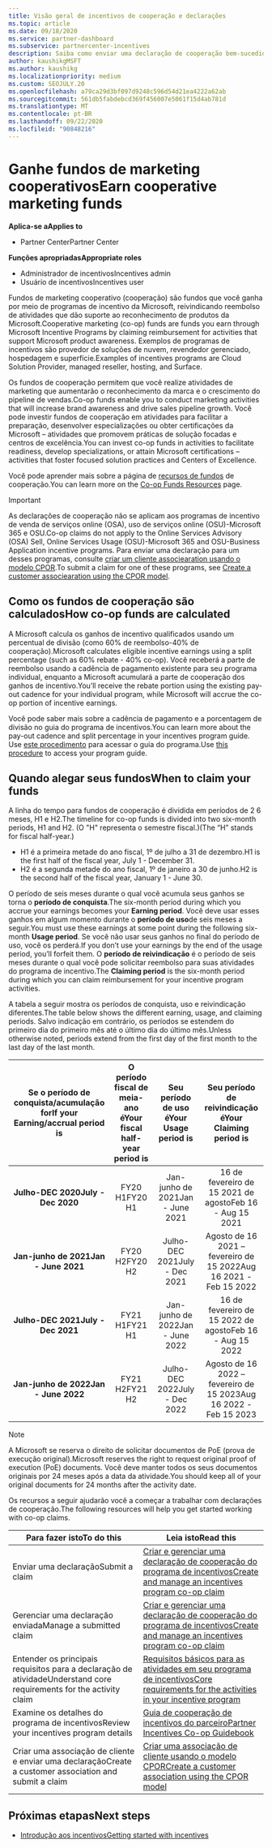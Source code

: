 ```yaml
---
title: Visão geral de incentivos de cooperação e declarações
ms.topic: article
ms.date: 09/18/2020
ms.service: partner-dashboard
ms.subservice: partnercenter-incentives
description: Saiba como enviar uma declaração de cooperação bem-sucedida para seus incentivos organizando a documentação, as faturas, as instruções e a prova de execução corretas.
author: kaushikgMSFT
ms.author: kaushikg
ms.localizationpriority: medium
ms.custom: SEOJULY.20
ms.openlocfilehash: a79ca29d3bf097d9248c596d54d21ea4222a62ab
ms.sourcegitcommit: 561db5fabdebcd369f456007e5061f15d4ab781d
ms.translationtype: MT
ms.contentlocale: pt-BR
ms.lasthandoff: 09/22/2020
ms.locfileid: "90848216"
---
```

# <a name="earn-cooperative-marketing-funds"></a><span data-ttu-id="71c2d-103">Ganhe fundos de marketing cooperativos</span><span class="sxs-lookup"><span data-stu-id="71c2d-103">Earn cooperative marketing funds</span></span>

<span data-ttu-id="71c2d-104">**Aplica-se a**</span><span class="sxs-lookup"><span data-stu-id="71c2d-104">**Applies to**</span></span>

- <span data-ttu-id="71c2d-105">Partner Center</span><span class="sxs-lookup"><span data-stu-id="71c2d-105">Partner Center</span></span>

<span data-ttu-id="71c2d-106">**Funções apropriadas**</span><span class="sxs-lookup"><span data-stu-id="71c2d-106">**Appropriate roles**</span></span>

- <span data-ttu-id="71c2d-107">Administrador de incentivos</span><span class="sxs-lookup"><span data-stu-id="71c2d-107">Incentives admin</span></span>
- <span data-ttu-id="71c2d-108">Usuário de incentivos</span><span class="sxs-lookup"><span data-stu-id="71c2d-108">Incentives user</span></span>

<span data-ttu-id="71c2d-109">Fundos de marketing cooperativo (cooperação) são fundos que você ganha por meio de programas de incentivo da Microsoft, reivindicando reembolso de atividades que dão suporte ao reconhecimento de produtos da Microsoft.</span><span class="sxs-lookup"><span data-stu-id="71c2d-109">Cooperative marketing (co-op) funds are funds you earn through Microsoft Incentive Programs by claiming reimbursement for activities that support Microsoft product awareness.</span></span> <span data-ttu-id="71c2d-110">Exemplos de programas de incentivos são provedor de soluções de nuvem, revendedor gerenciado, hospedagem e superfície.</span><span class="sxs-lookup"><span data-stu-id="71c2d-110">Examples of incentives programs are Cloud Solution Provider, managed reseller, hosting, and Surface.</span></span>

<span data-ttu-id="71c2d-111">Os fundos de cooperação permitem que você realize atividades de marketing que aumentarão o reconhecimento da marca e o crescimento do pipeline de vendas.</span><span class="sxs-lookup"><span data-stu-id="71c2d-111">Co-op funds enable you to conduct marketing activities that will increase brand awareness and drive sales pipeline growth.</span></span> <span data-ttu-id="71c2d-112">Você pode investir fundos de cooperação em atividades para facilitar a preparação, desenvolver especializações ou obter certificações da Microsoft – atividades que promovem práticas de solução focadas e centros de excelência.</span><span class="sxs-lookup"><span data-stu-id="71c2d-112">You can invest co-op funds in activities to facilitate readiness, develop specializations, or attain Microsoft certifications – activities that foster focused solution practices and Centers of Excellence.</span></span>

<span data-ttu-id="71c2d-113">Você pode aprender mais sobre a página de [recursos de fundos](https://partner.microsoft.com/asset/collection/co-op-funds-resources#/) de cooperação.</span><span class="sxs-lookup"><span data-stu-id="71c2d-113">You can learn more on the [Co-op Funds Resources](https://partner.microsoft.com/asset/collection/co-op-funds-resources#/) page.</span></span>

>[!Important]
><span data-ttu-id="71c2d-114">As declarações de cooperação não se aplicam aos programas de incentivo de venda de serviços online (OSA), uso de serviços online (OSU)-Microsoft 365 e OSU.</span><span class="sxs-lookup"><span data-stu-id="71c2d-114">Co-op claims do not apply to the Online Services Advisory (OSA) Sell, Online Services Usage (OSU)-Microsoft 365 and OSU-Business Application incentive programs.</span></span> <span data-ttu-id="71c2d-115">Para enviar uma declaração para um desses programas, consulte [criar um cliente associearation usando o modelo CPOR](submit-osa-claim.md).</span><span class="sxs-lookup"><span data-stu-id="71c2d-115">To submit a claim for one of these programs, see [Create a customer associearation using the CPOR model](submit-osa-claim.md).</span></span>

## <a name="how-co-op-funds-are-calculated"></a><span data-ttu-id="71c2d-116">Como os fundos de cooperação são calculados</span><span class="sxs-lookup"><span data-stu-id="71c2d-116">How co-op funds are calculated</span></span>

<span data-ttu-id="71c2d-117">A Microsoft calcula os ganhos de incentivo qualificados usando um percentual de divisão (como 60% de reembolso-40% de cooperação).</span><span class="sxs-lookup"><span data-stu-id="71c2d-117">Microsoft calculates eligible incentive earnings using a split percentage (such as 60% rebate - 40% co-op).</span></span> <span data-ttu-id="71c2d-118">Você receberá a parte de reembolso usando a cadência de pagamento existente para seu programa individual, enquanto a Microsoft acumulará a parte de cooperação dos ganhos de incentivo.</span><span class="sxs-lookup"><span data-stu-id="71c2d-118">You’ll receive the rebate portion using the existing pay-out cadence for your individual program, while Microsoft will accrue the co-op portion of incentive earnings.</span></span>

<span data-ttu-id="71c2d-119">Você pode saber mais sobre a cadência de pagamento e a porcentagem de divisão no guia do programa de incentivos.</span><span class="sxs-lookup"><span data-stu-id="71c2d-119">You can learn more about the pay-out cadence and split percentage in your incentives program guide.</span></span> <span data-ttu-id="71c2d-120">Use [este procedimento](incentives-determined-your-program-eligibility.md) para acessar o guia do programa.</span><span class="sxs-lookup"><span data-stu-id="71c2d-120">Use [this procedure](incentives-determined-your-program-eligibility.md) to access your program guide.</span></span>

## <a name="when-to-claim-your-funds"></a><span data-ttu-id="71c2d-121">Quando alegar seus fundos</span><span class="sxs-lookup"><span data-stu-id="71c2d-121">When to claim your funds</span></span>

<span data-ttu-id="71c2d-122">A linha do tempo para fundos de cooperação é dividida em períodos de 2 6 meses, H1 e H2.</span><span class="sxs-lookup"><span data-stu-id="71c2d-122">The timeline for co-op funds is divided into two six-month periods, H1 and H2.</span></span> <span data-ttu-id="71c2d-123">(O "H" representa o semestre fiscal.)</span><span class="sxs-lookup"><span data-stu-id="71c2d-123">(The “H” stands for fiscal half-year.)</span></span>

- <span data-ttu-id="71c2d-124">H1 é a primeira metade do ano fiscal, 1º de julho a 31 de dezembro.</span><span class="sxs-lookup"><span data-stu-id="71c2d-124">H1 is the first half of the fiscal year, July 1 - December 31.</span></span>
- <span data-ttu-id="71c2d-125">H2 é a segunda metade do ano fiscal, 1º de janeiro a 30 de junho.</span><span class="sxs-lookup"><span data-stu-id="71c2d-125">H2 is the second half of the fiscal year, January 1 - June 30.</span></span>

<span data-ttu-id="71c2d-126">O período de seis meses durante o qual você acumula seus ganhos se torna o **período de conquista**.</span><span class="sxs-lookup"><span data-stu-id="71c2d-126">The six-month period during which you accrue your earnings becomes your **Earning period**.</span></span> <span data-ttu-id="71c2d-127">Você deve usar esses ganhos em algum momento durante o **período de uso**de seis meses a seguir.</span><span class="sxs-lookup"><span data-stu-id="71c2d-127">You must use these earnings at some point during the following six-month **Usage period**.</span></span> <span data-ttu-id="71c2d-128">Se você não usar seus ganhos no final do período de uso, você os perderá.</span><span class="sxs-lookup"><span data-stu-id="71c2d-128">If you don’t use your earnings by the end of the usage period, you’ll forfeit them.</span></span> <span data-ttu-id="71c2d-129">O **período de reivindicação** é o período de seis meses durante o qual você pode solicitar reembolso para suas atividades do programa de incentivo.</span><span class="sxs-lookup"><span data-stu-id="71c2d-129">The **Claiming period** is the six-month period during which you can claim reimbursement for your incentive program activities.</span></span>

<span data-ttu-id="71c2d-130">A tabela a seguir mostra os períodos de conquista, uso e reivindicação diferentes.</span><span class="sxs-lookup"><span data-stu-id="71c2d-130">The table below shows the different earning, usage, and claiming periods.</span></span> <span data-ttu-id="71c2d-131">Salvo indicação em contrário, os períodos se estendem do primeiro dia do primeiro mês até o último dia do último mês.</span><span class="sxs-lookup"><span data-stu-id="71c2d-131">Unless otherwise noted, periods extend from the first day of the first month to the last day of the last month.</span></span>

|  <span data-ttu-id="71c2d-132">Se o período de conquista/acumulação for</span><span class="sxs-lookup"><span data-stu-id="71c2d-132">If your Earning/accrual period is</span></span>  |<span data-ttu-id="71c2d-133">O período fiscal de meia-ano é</span><span class="sxs-lookup"><span data-stu-id="71c2d-133">Your fiscal half-year period is</span></span>  |  <span data-ttu-id="71c2d-134">Seu período de uso é</span><span class="sxs-lookup"><span data-stu-id="71c2d-134">Your Usage period is</span></span>  |  <span data-ttu-id="71c2d-135">Seu período de reivindicação é</span><span class="sxs-lookup"><span data-stu-id="71c2d-135">Your Claiming period is</span></span>  |
| :-----------: | :-----------: | :-----------: | :-----------: |
|<span data-ttu-id="71c2d-136">**Julho-DEC 2020**</span><span class="sxs-lookup"><span data-stu-id="71c2d-136">**July - Dec 2020**</span></span>| <span data-ttu-id="71c2d-137">FY20 H1</span><span class="sxs-lookup"><span data-stu-id="71c2d-137">FY20 H1</span></span>  |  <span data-ttu-id="71c2d-138">Jan-junho de 2021</span><span class="sxs-lookup"><span data-stu-id="71c2d-138">Jan - June 2021</span></span>  |  <span data-ttu-id="71c2d-139">16 de fevereiro de 15 2021 de agosto</span><span class="sxs-lookup"><span data-stu-id="71c2d-139">Feb 16 - Aug 15 2021</span></span>  |
|<span data-ttu-id="71c2d-140">**Jan-junho de 2021**</span><span class="sxs-lookup"><span data-stu-id="71c2d-140">**Jan - June 2021**</span></span> |  <span data-ttu-id="71c2d-141">FY20 H2</span><span class="sxs-lookup"><span data-stu-id="71c2d-141">FY20 H2</span></span>  |  <span data-ttu-id="71c2d-142">Julho-DEC 2021</span><span class="sxs-lookup"><span data-stu-id="71c2d-142">July - Dec 2021</span></span>  |  <span data-ttu-id="71c2d-143">Agosto de 16 2021 – fevereiro de 15 2022</span><span class="sxs-lookup"><span data-stu-id="71c2d-143">Aug 16 2021 - Feb 15 2022</span></span>  |
|<span data-ttu-id="71c2d-144">**Julho-DEC 2021**</span><span class="sxs-lookup"><span data-stu-id="71c2d-144">**July - Dec 2021**</span></span>|  <span data-ttu-id="71c2d-145">FY21 H1</span><span class="sxs-lookup"><span data-stu-id="71c2d-145">FY21 H1</span></span>  |  <span data-ttu-id="71c2d-146">Jan-junho de 2022</span><span class="sxs-lookup"><span data-stu-id="71c2d-146">Jan - June 2022</span></span>  |  <span data-ttu-id="71c2d-147">16 de fevereiro de 15 2022 de agosto</span><span class="sxs-lookup"><span data-stu-id="71c2d-147">Feb 16 - Aug 15 2022</span></span>  |
|<span data-ttu-id="71c2d-148">**Jan-junho de 2022**</span><span class="sxs-lookup"><span data-stu-id="71c2d-148">**Jan - June 2022**</span></span> |  <span data-ttu-id="71c2d-149">FY21 H2</span><span class="sxs-lookup"><span data-stu-id="71c2d-149">FY21 H2</span></span>  |  <span data-ttu-id="71c2d-150">Julho-DEC 2022</span><span class="sxs-lookup"><span data-stu-id="71c2d-150">July - Dec 2022</span></span>  |  <span data-ttu-id="71c2d-151">Agosto de 16 2022 – fevereiro de 15 2023</span><span class="sxs-lookup"><span data-stu-id="71c2d-151">Aug 16 2022 - Feb 15 2023</span></span>  |

>[!NOTE]
><span data-ttu-id="71c2d-152">A Microsoft se reserva o direito de solicitar documentos de PoE (prova de execução original).</span><span class="sxs-lookup"><span data-stu-id="71c2d-152">Microsoft reserves the right to request original proof of execution (PoE) documents.</span></span> <span data-ttu-id="71c2d-153">Você deve manter todos os seus documentos originais por 24 meses após a data da atividade.</span><span class="sxs-lookup"><span data-stu-id="71c2d-153">You should keep all of your original documents for 24 months after the activity date.</span></span>

<span data-ttu-id="71c2d-154">Os recursos a seguir ajudarão você a começar a trabalhar com declarações de cooperação.</span><span class="sxs-lookup"><span data-stu-id="71c2d-154">The following resources will help you get started working with co-op claims.</span></span>

| <span data-ttu-id="71c2d-155">Para fazer isto</span><span class="sxs-lookup"><span data-stu-id="71c2d-155">To do this</span></span> | <span data-ttu-id="71c2d-156">Leia isto</span><span class="sxs-lookup"><span data-stu-id="71c2d-156">Read this</span></span> |
| ------ | ----------- |
| <span data-ttu-id="71c2d-157">Enviar uma declaração</span><span class="sxs-lookup"><span data-stu-id="71c2d-157">Submit a claim</span></span> |  [<span data-ttu-id="71c2d-158">Criar e gerenciar uma declaração de cooperação do programa de incentivos</span><span class="sxs-lookup"><span data-stu-id="71c2d-158">Create and manage an incentives program co-op claim</span></span>](create-incentives-claims.md)  |
| <span data-ttu-id="71c2d-159">Gerenciar uma declaração enviada</span><span class="sxs-lookup"><span data-stu-id="71c2d-159">Manage a submitted claim</span></span> | [<span data-ttu-id="71c2d-160">Criar e gerenciar uma declaração de cooperação do programa de incentivos</span><span class="sxs-lookup"><span data-stu-id="71c2d-160">Create and manage an incentives program co-op claim</span></span>](create-incentives-claims.md)    |
| <span data-ttu-id="71c2d-161">Entender os principais requisitos para a declaração de atividade</span><span class="sxs-lookup"><span data-stu-id="71c2d-161">Understand core requirements for the activity claim</span></span> | [<span data-ttu-id="71c2d-162">Requisitos básicos para as atividades em seu programa de incentivos</span><span class="sxs-lookup"><span data-stu-id="71c2d-162">Core requirements for the activities in your incentive program</span></span>](core-requirements.md)   |
| <span data-ttu-id="71c2d-163">Examine os detalhes do programa de incentivos</span><span class="sxs-lookup"><span data-stu-id="71c2d-163">Review your incentives program details</span></span> | [<span data-ttu-id="71c2d-164">Guia de cooperação de incentivos do parceiro</span><span class="sxs-lookup"><span data-stu-id="71c2d-164">Partner Incentives Co-op Guidebook</span></span>](https://assetsprod.microsoft.com/co-op-guidebook.pdf)  |
| <span data-ttu-id="71c2d-165">Criar uma associação de cliente e enviar uma declaração</span><span class="sxs-lookup"><span data-stu-id="71c2d-165">Create a customer association and submit a claim</span></span> | [<span data-ttu-id="71c2d-166">Criar uma associação de cliente usando o modelo CPOR</span><span class="sxs-lookup"><span data-stu-id="71c2d-166">Create a customer association using the CPOR model</span></span>](submit-osa-claim.md)   |

## <a name="next-steps"></a><span data-ttu-id="71c2d-167">Próximas etapas</span><span class="sxs-lookup"><span data-stu-id="71c2d-167">Next steps</span></span>

- [<span data-ttu-id="71c2d-168">Introdução aos incentivos</span><span class="sxs-lookup"><span data-stu-id="71c2d-168">Getting started with incentives</span></span>](incentives-get-started-intro.md)
